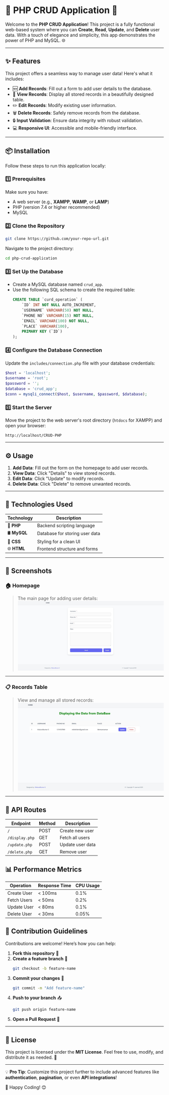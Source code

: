 # 🌟 PHP CRUD Application 🎉

Welcome to the **PHP CRUD Application**! This project is a fully functional web-based system where you can **Create**, **Read**, **Update**, and **Delete** user data. With a touch of elegance and simplicity, this app demonstrates the power of PHP and MySQL. 🌐

---

## ✨ Features

This project offers a seamless way to manage user data! Here's what it includes:

- 🆕 **Add Records**: Fill out a form to add user details to the database.
- 👀 **View Records**: Display all stored records in a beautifully designed table.
- ✏️ **Edit Records**: Modify existing user information.
- 🗑️ **Delete Records**: Safely remove records from the database.
- 🔒 **Input Validation**: Ensure data integrity with robust validation.
- 💻 **Responsive UI**: Accessible and mobile-friendly interface.

---

## 📦 Installation

Follow these steps to run this application locally:

### 1️⃣ Prerequisites

Make sure you have:

- A web server (e.g., **XAMPP**, **WAMP**, or **LAMP**)
- PHP (version 7.4 or higher recommended)
- MySQL

### 2️⃣ Clone the Repository

```bash
git clone https://github.com/your-repo-url.git
```

Navigate to the project directory:

```bash
cd php-crud-application
```

### 3️⃣ Set Up the Database

- Create a MySQL database named `crud_app`.
- Use the following SQL schema to create the required table:
  ```sql
  CREATE TABLE `curd_operation` (
      `ID` INT NOT NULL AUTO_INCREMENT,
      `USERNAME` VARCHAR(50) NOT NULL,
      `PHONE NO` VARCHAR(15) NOT NULL,
      `EMAIL` VARCHAR(100) NOT NULL,
      `PLACE` VARCHAR(100),
      PRIMARY KEY (`ID`)
  );
  ```

### 4️⃣ Configure the Database Connection

Update the `includes/connection.php` file with your database credentials:

```php
$host = 'localhost';
$username = 'root';
$password = '';
$database = 'crud_app';
$conn = mysqli_connect($host, $username, $password, $database);
```

### 5️⃣ Start the Server

Move the project to the web server's root directory (`htdocs` for XAMPP) and open your browser:

```
http://localhost/CRUD-PHP
```

---

## ⚙️ Usage

1. **Add Data**: Fill out the form on the homepage to add user records.
2. **View Data**: Click "Details" to view stored records.
3. **Edit Data**: Click "Update" to modify records.
4. **Delete Data**: Click "Delete" to remove unwanted records.

---

## 🚀 Technologies Used

| **Technology** | **Description**                |
| -------------- | ------------------------------ |
| 🐘 **PHP**     | Backend scripting language     |
| 🛢️ **MySQL**   | Database for storing user data |
| 🎨 **CSS**     | Styling for a clean UI         |
| 🌐 **HTML**    | Frontend structure and forms   |

---

## 📸 Screenshots

### 🏠 Homepage

> The main page for adding user details:
> ![Homepage Screenshot](main.jpg)

---

### 📋 Records Table

> View and manage all stored records:
> ![Records Screenshot](display.jpg)

---

## 🚦 API Routes

| Endpoint       | Method | Description      |
| -------------- | ------ | ---------------- |
| `/`            | POST   | Create new user  |
| `/display.php` | GET    | Fetch all users  |
| `/update.php`  | POST   | Update user data |
| `/delete.php`  | GET    | Remove user      |

## 📊 Performance Metrics

| Operation   | Response Time | CPU Usage |
| ----------- | ------------- | --------- |
| Create User | < 100ms       | 0.1%      |
| Fetch Users | < 50ms        | 0.2%      |
| Update User | < 80ms        | 0.1%      |
| Delete User | < 30ms        | 0.05%     |

## 🤝 Contribution Guidelines

Contributions are welcome! Here’s how you can help:

1. **Fork this repository** 🍴
2. **Create a feature branch** 🔧
   ```bash
   git checkout -b feature-name
   ```
3. **Commit your changes** 💾
   ```bash
   git commit -m "Add feature-name"
   ```
4. **Push to your branch** 📤
   ```bash
   git push origin feature-name
   ```
5. **Open a Pull Request** 🚀

---

## 📜 License

This project is licensed under the **MIT License**. Feel free to use, modify, and distribute it as needed. 📄

---

💡 **Pro Tip**: Customize this project further to include advanced features like **authentication**, **pagination**, or even **API integrations**!

🎉 Happy Coding! 😊
